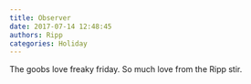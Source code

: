 ```yaml
---
title: Observer
date: 2017-07-14 12:48:45
authors: Ripp
categories: Holiday
---
```


 The goobs love freaky friday.
So much love from the Ripp stir.